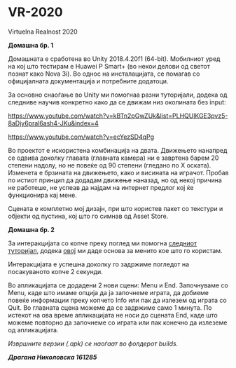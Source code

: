 # VR-2020
Virtuelna Realnost 2020


**Домашна бр. 1**



Домашната е сработена во Unity 2018.4.20f1 (64-bit). Мобилниот уред на кој што тестирам е Huawei P Smart+ (во некои делови од светот познат како Nova 3i).
Во однос на инсталацијата, се помагав со официјалната документација и потребните додатоци.

За основно снаоѓање во Unity ми помогнаа разни туторијали, додека од следниве научив конкретно како да се движам низ околината без input:	

https://www.youtube.com/watch?v=kBTn2pGwZUk&list=PLHQUlKGE3pvz5-8aDjy6pral6ash4-JKu&index=4

https://www.youtube.com/watch?v=ecYezSD4qPg

Во проектот е искористена комбинација на двата.
Движењето нанапред се одвива доколку главата (главната камера) ни е завртена барем 20 степени надолу, 
но не повеќе од 90 степени (гледано по Х оската). Изменета е брзината на движењето, како и висината на играчот. 
Пробав по истиот принцип да додадам движење наназад, но од некој причина не работеше, не успеав да најдам на интернет предлог кој ќе функционира кај мене. 

Сцената е комплетно мој дизајн, при што користев пакет со текстури и објекти од пустина, кој што го симнав од Asset Store.

**Домашна бр. 2**

За интеракцијата со копче преку поглед ми помогна [следниот туторијал](https://www.youtube.com/watch?time_continue=12&v=zdNBZsJdg9c), додека [овој](https://www.youtube.com/watch?time_continue=10&v=zc8ac_qUXQY) ми даде основа за менито кое што го користам.


Интеракцијата е успешна доколку го задржиме погледот на посакуваното копче 2 секунди.

Во апликацијата се додадени 2 нови сцени: Menu и End. 
Започнуваме со Menu, каде што имаме опција да ја започнеме играта, да добиеме повеќе информации преку копчето Info или пак да излезем од играта со Quit.
Во главната сцена можеме да се задржиме само 1 минута. По истекот на ова време апликацијата не носи до сцената End, каде што можеме повторно да започнеме со играта или пак конечно да излеземе од апликацијата.






*Извршните верзии (.apk) се наоѓаат во фолдерот builds.*

***Драгана Николовска 161285***

